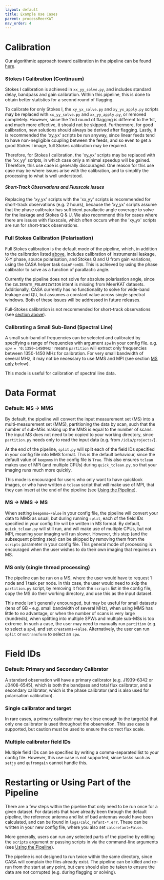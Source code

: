 ```yaml
---
layout: default
title: Example Use Cases
parent: processMeerKAT
nav_order: 4
---
```


# Calibration

Our algorithmic approach toward calibration in the pipeline can be found [here](/docs/processMeerKAT/calibration-in-processmeerkat).

### Stokes I Calibration (Continuum)

Stokes I calibration is achieved in `xx_yy_solve.py`, and includes standard delay, bandpass and gain calibration. Within this pipeline, this is done to obtain better statistics for a second round of flagging.

To calibrate for only Stokes I, the `xy_yx_solve.py` and `xy_yx_apply.py` scripts may be replaced with `xx_yy_solve.py` and `xx_yy_apply.py`, or removed completely. However, since the 2nd round of flagging is different to the 1st, and much more effective, it should not be skipped. Furthermore, for good calibration, new solutions should always be derived after flagging. Lastly, it is recommended the 'xy_yx' scripts be run anyway, since linear feeds tend to have non-negligible coupling between the feeds, and so even to get a good Stokes I image, full Stokes calibration may be required.

Therefore, for Stokes I calibration, the 'xy_yx' scripts may be replaced with the 'xx_yy' scripts, in which case only a minimal speedup will be gained. Therefore, this use case is generally discouraged. One reason for this use case may be where issues arise with the calibration, and to simplify the processing to what is well understood.

##### Short-Track Observations and Fluxscale Issues

Replacing the 'xy_yx' scripts with the 'xx_yy' scripts is recommended for short-track observations (e.g. 2 hours), because the 'xy_yx' scripts assume that the phase calibrator has sufficient parallactic angle coverage to solve for the leakage and Stokes Q & U. We also recommend this for cases where there are issues with fluxscale, which often occurs when the 'xy_yx' scripts are run for short-track observations.

### Full Stokes Calibration (Polarisation)

Full Stokes calibration is the default mode of the pipeline, which, in addition to the calibration listed [above](#stokes-i-calibration-continuum), includes calibration of instrumental leakage, X-Y phase, source polarisation, and Stokes Q and U from gain variations, using the CASA helper task `GainFromQU`. This is achieved by using the phase calibrator to solve as a function of parallactic angle.

Currently the pipeline does not solve for absolute polarisation angle, since the `CALIBRATE_POLARIZATION` intent is missing from MeerKAT datasets. Additionally, CASA currently has no functionality to solve for wide-band leakage and QU, but assumes a constant value across single spectral windows. Both of these issues will be addressed in future releases.

Full-Stokes calibration is not recommended for short-track observations (see [section above](#short-track-observations-and-fluxscale-issues)).

### Calibrating a Small Sub-Band (Spectral Line)

A small sub-band of frequencies can be selected and calibrated by specifying a range of frequencies with argument `spw` in your config file. e.g. `spw = '0:1350~1450MHz'` means `partition` will extract only frequencies between 1350-1450 MHz for calibration. For very small bandwidth of several MHz, it may not be necessary to use MMS and MPI (see section [MS only](#ms-only-single-thread-processing) below).

This mode is useful for calibration of spectral line data.

# Data Format

### Default: MS -> MMS

By default, the pipeline will convert the input measurement set (MS) into a multi-measurement set (MMS), partitioning the data by scan, such that the number of sub-MSs making up the MMS is equal to the number of scans. The input MS does not need to be copied to your working directory, since `partition.py` needs only to read the input data (e.g. from `/idia/projects/`).

At the end of the pipeline, `split.py` will split each of the field IDs specified in your config file into MMS format. This is the default behaviour, since the default value of `keepmms` in the config file is `True`. This also ensures `tclean` makes use of MPI (and multiple CPUs) during `quick_tclean.py`, so that your imaging runs much more quickly.

This mode is encouraged for users who only want to have quicklook images, or who have written a `tclean` script that will make use of MPI, that they can insert at the end of the pipeline (see [Using the Pipeline](/docs/processMeerKAT/using-the-pipeline#inserting-your-own-scripts)).

### MS -> MMS -> MS

When setting `keepmms=False` in your config file, the pipeline will convert your data to MMS as usual, but during running `split`, each of the field IDs specified in your config file will be written in MS format. By default, `quick_tclean.py` will still run, and will make use of multiple CPUs, but not MPI, meaning your imaging will run slower. However, this step (and the subsequent plotting step) can be skipped by removing them from the `scripts` parameter in your config file. This general mode of processing is encouraged when the user wishes to do their own imaging that requires an MS.

### MS only (single thread processing)

The pipeline can be run on a MS, where the user would have to request 1 node and 1 task per node. In this case, the user would need to skip the `partition.py` script, by removing it from the `scripts` list in the config file, copy the MS do their working directory, and use this as the input dataset.

This mode isn't generally encouraged, but may be useful for small datasets (tens of GB - e.g. small bandwidth of several MHz), when using MMS has little to no advantage, or when the number of scans is very large (hundreds), when splitting into multiple SPWs and multiple sub-MSs is too extreme. In such a case, the user may need to manually run `partition` (e.g. to select a `spw`), and set `createmms=False`. Alternatively, the user can run `split` or `mstransform` to select an `spw`.

<!-- Add recipe here -->

# Field IDs

### Default: Primary and Secondary Calibrator

A standard observation will have a primary calibrator (e.g. J1939-6342 or J0408-6545), which is both the bandpass and total flux calibrator, and a secondary calibrator, which is the phase calibrator (and is also used for polarisation calibration).

### Single calibrator and target

In rare cases, a primary calibrator may be close enough to the target(s) that only one calibrator is used throughout the observation. This use case is supported, but caution must be used to ensure the correct flux scale.

### Multiple calibrator field IDs

Multiple field IDs can be specified by writing a comma-separated list to your config file. However, this use case is not supported, since tasks such as `setjy` and `qufromgain` cannot handle this.

# Restarting or Using Part of the Pipeline

There are a few steps within the pipeline that only need to be run once for a given dataset. For datasets that have already been through the default pipeline, the reference antenna and list of bad antennas would have been calculated, and can be found in `logs/calc_refant-*.err`. These can be written in your new config file, where you also set `calcrefant=False`.

More generally, users can run any selected parts of the pipeline by editing the `scripts` argument or passing scripts in via the command-line arguments (see [Using the Pipeline](/docs/processMeerKAT/using-the-pipeline#inserting-your-own-scripts)).

The pipeline is not designed to run twice within the same directory, since CASA will complain the files already exist. The pipeline can be killed and re-run from the start at any point, but care should also be taken to ensure the data are not corrupted (e.g. during flagging or solving).
